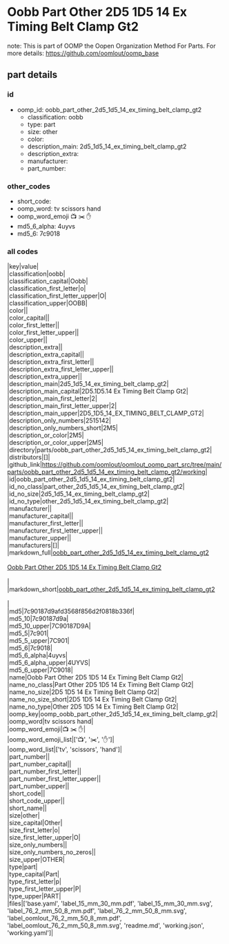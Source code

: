 # Oobb Part Other 2D5 1D5 14 Ex Timing Belt Clamp Gt2  

note: This is part of OOMP the Oopen Organization Method For Parts. For more details: https://github.com/oomlout/oomp_base

##  part details





### id
* oomp_id: oobb_part_other_2d5_1d5_14_ex_timing_belt_clamp_gt2
  * classification: oobb
  * type: part
  * size: other
  * color: 
  * description_main: 2d5_1d5_14_ex_timing_belt_clamp_gt2
  * description_extra: 
  * manufacturer: 
  * part_number: 

### other_codes
* short_code: 
* oomp_word: tv scissors hand
* oomp_word_emoji :tv: :scissors: :hand:
* md5_6_alpha: 4uyvs
* md5_6: 7c9018

### all codes 
|key|value|  
|classification|oobb|  
|classification_capital|Oobb|  
|classification_first_letter|o|  
|classification_first_letter_upper|O|  
|classification_upper|OOBB|  
|color||  
|color_capital||  
|color_first_letter||  
|color_first_letter_upper||  
|color_upper||  
|description_extra||  
|description_extra_capital||  
|description_extra_first_letter||  
|description_extra_first_letter_upper||  
|description_extra_upper||  
|description_main|2d5_1d5_14_ex_timing_belt_clamp_gt2|  
|description_main_capital|2D5.1D5.14 Ex Timing Belt Clamp Gt2|  
|description_main_first_letter|2|  
|description_main_first_letter_upper|2|  
|description_main_upper|2D5_1D5_14_EX_TIMING_BELT_CLAMP_GT2|  
|description_only_numbers|2515142|  
|description_only_numbers_short|2M5|  
|description_or_color|2M5|  
|description_or_color_upper|2M5|  
|directory|parts/oobb_part_other_2d5_1d5_14_ex_timing_belt_clamp_gt2|  
|distributors|[]|  
|github_link|https://github.com/oomlout/oomlout_oomp_part_src/tree/main/parts/oobb_part_other_2d5_1d5_14_ex_timing_belt_clamp_gt2/working|  
|id|oobb_part_other_2d5_1d5_14_ex_timing_belt_clamp_gt2|  
|id_no_class|part_other_2d5_1d5_14_ex_timing_belt_clamp_gt2|  
|id_no_size|2d5_1d5_14_ex_timing_belt_clamp_gt2|  
|id_no_type|other_2d5_1d5_14_ex_timing_belt_clamp_gt2|  
|manufacturer||  
|manufacturer_capital||  
|manufacturer_first_letter||  
|manufacturer_first_letter_upper||  
|manufacturer_upper||  
|manufacturers|[]|  
|markdown_full|[oobb_part_other_2d5_1d5_14_ex_timing_belt_clamp_gt2](https://github.com/oomlout/oomlout_oomp_part_src/tree/main/parts/oobb_part_other_2d5_1d5_14_ex_timing_belt_clamp_gt2/working)<br>[](https://github.com/oomlout/oomlout_oomp_part_src/tree/main/parts/oobb_part_other_2d5_1d5_14_ex_timing_belt_clamp_gt2/working)<br>[Oobb Part Other 2D5 1D5 14 Ex Timing Belt Clamp Gt2](https://github.com/oomlout/oomlout_oomp_part_src/tree/main/parts/oobb_part_other_2d5_1d5_14_ex_timing_belt_clamp_gt2/working)<br><br>|  
|markdown_short|[oobb_part_other_2d5_1d5_14_ex_timing_belt_clamp_gt2](https://github.com/oomlout/oomlout_oomp_part_src/tree/main/parts/oobb_part_other_2d5_1d5_14_ex_timing_belt_clamp_gt2/working)<br><br>|  
|md5|7c90187d9afd3568f856d2f0818b336f|  
|md5_10|7c90187d9a|  
|md5_10_upper|7C90187D9A|  
|md5_5|7c901|  
|md5_5_upper|7C901|  
|md5_6|7c9018|  
|md5_6_alpha|4uyvs|  
|md5_6_alpha_upper|4UYVS|  
|md5_6_upper|7C9018|  
|name|Oobb Part Other 2D5 1D5 14 Ex Timing Belt Clamp Gt2|  
|name_no_class|Part Other 2D5 1D5 14 Ex Timing Belt Clamp Gt2|  
|name_no_size|2D5 1D5 14 Ex Timing Belt Clamp Gt2|  
|name_no_size_short|2D5 1D5 14 Ex Timing Belt Clamp Gt2|  
|name_no_type|Other 2D5 1D5 14 Ex Timing Belt Clamp Gt2|  
|oomp_key|oomp_oobb_part_other_2d5_1d5_14_ex_timing_belt_clamp_gt2|  
|oomp_word|tv scissors hand|  
|oomp_word_emoji|:tv: :scissors: :hand:|  
|oomp_word_emoji_list|[':tv:', ':scissors:', ':hand:']|  
|oomp_word_list|['tv', 'scissors', 'hand']|  
|part_number||  
|part_number_capital||  
|part_number_first_letter||  
|part_number_first_letter_upper||  
|part_number_upper||  
|short_code||  
|short_code_upper||  
|short_name||  
|size|other|  
|size_capital|Other|  
|size_first_letter|o|  
|size_first_letter_upper|O|  
|size_only_numbers||  
|size_only_numbers_no_zeros||  
|size_upper|OTHER|  
|type|part|  
|type_capital|Part|  
|type_first_letter|p|  
|type_first_letter_upper|P|  
|type_upper|PART|  
|files|['base.yaml', 'label_15_mm_30_mm.pdf', 'label_15_mm_30_mm.svg', 'label_76_2_mm_50_8_mm.pdf', 'label_76_2_mm_50_8_mm.svg', 'label_oomlout_76_2_mm_50_8_mm.pdf', 'label_oomlout_76_2_mm_50_8_mm.svg', 'readme.md', 'working.json', 'working.yaml']|  
